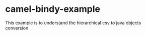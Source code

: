 # camel-bindy-example
This example is to understand the hierarchical csv to java objects conversion

